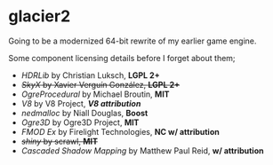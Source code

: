 glacier2
========

Going to be a modernized 64-bit rewrite of my earlier game engine.  

Some component licensing details before I forget about them;
* *HDRLib* by Christian Luksch, **LGPL 2+**
* ~~*SkyX* by Xavier Verguín González, **LGPL 2+**~~
* *OgreProcedural* by Michael Broutin, **MIT**
* *V8* by V8 Project, ***V8 attribution***
* *nedmalloc* by Niall Douglas, **Boost**
* *Ogre3D* by Ogre3D Project, **MIT**
* *FMOD Ex* by Firelight Technologies, **NC w/ attribution**
* ~~*shiny* by scrawl, **MIT**~~
* *Cascaded Shadow Mapping* by Matthew Paul Reid, **w/ attribution**
